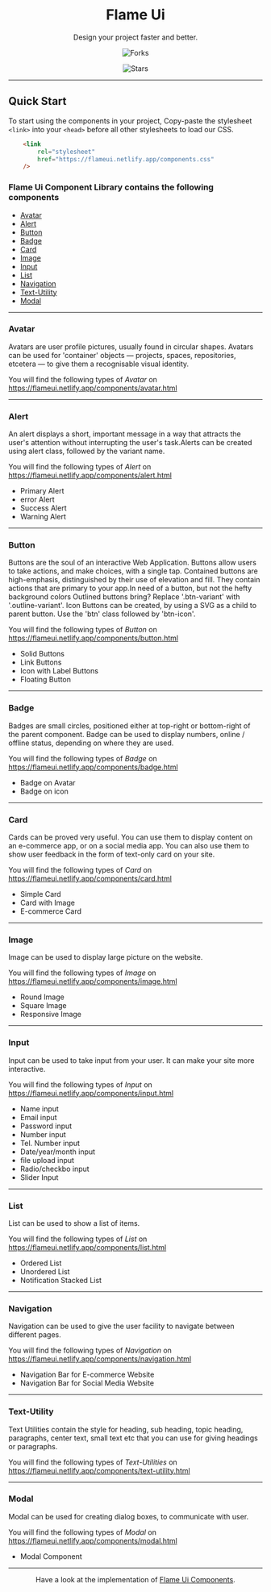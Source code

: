 <div align="center">

<!--Brand Image will come here -->

# Flame Ui

 Design your project faster and better.

![Forks](https://img.shields.io/github/forks/j24m/Flame-UI)

![Stars](https://img.shields.io/github/stars/j24m/Flame-UI)

</div>

---

## Quick Start

To start using the components in your project, Copy-paste the stylesheet `<link>` into your `<head>` before all other stylesheets to load our CSS.

```html
    <link
        rel="stylesheet"
        href="https://flameui.netlify.app/components.css"
    />
```



### Flame Ui Component Library contains the following components

- [Avatar](#avatar)
- [Alert](#alert)
- [Button](#button)
- [Badge](#badge)
- [Card](#card)
- [Image](#image)
- [Input](#input)
- [List](#list)
- [Navigation](#navigation)
- [Text-Utility](#text-utility)
- [Modal](#modal)

---

### Avatar

Avatars are user profile pictures, usually found in circular shapes. Avatars can be used for 'container' objects — projects, spaces, repositories, etcetera — to give them a recognisable visual identity.

You will find the following types of _Avatar_ on https://flameui.netlify.app/components/avatar.html

---

### Alert

An alert displays a short, important message in a way that attracts the user's attention without interrupting the user's task.Alerts can be created using alert class, followed by the variant name.

You will find the following types of _Alert_ on https://flameui.netlify.app/components/alert.html

- Primary Alert
- error Alert
- Success Alert
- Warning Alert

---

### Button

Buttons are the soul of an interactive Web Application. Buttons allow users to take actions, and make choices, with a single tap. Contained buttons are high-emphasis, distinguished by their use of elevation and fill. They contain actions that are primary to your app.In need of a button, but not the hefty background colors Outlined buttons bring? Replace '.btn-variant' with '.outline-variant'. Icon Buttons can be created, by using a SVG as a child to parent button. Use the 'btn' class followed by 'btn-icon'.

You will find the following types of _Button_ on https://flameui.netlify.app/components/button.html

- Solid Buttons
- Link Buttons
- Icon with Label Buttons
- Floating Button

---


### Badge

Badges are small circles, positioned either at top-right or bottom-right of the parent component. Badge can be used to display numbers, online / offline status, depending on where they are used.

You will find the following types of _Badge_ on https://flameui.netlify.app/components/badge.html

- Badge on Avatar 
- Badge on icon

---

### Card

Cards can be proved very useful. You can use them to display content on an e-commerce app, or on a social media app. You can also use them to show user feedback in the form of text-only card on your site.

You will find the following types of _Card_ on https://flameui.netlify.app/components/card.html

- Simple Card
- Card with Image
- E-commerce Card

---

### Image

Image can be used to display large picture on the website.

You will find the following types of _Image_ on https://flameui.netlify.app/components/image.html

- Round Image
- Square Image
- Responsive Image

---

### Input

Input can be used to take input from your user. It can make your site more interactive.

You will find the following types of _Input_ on https://flameui.netlify.app/components/input.html

- Name input 
- Email input
- Password input
- Number input
- Tel. Number input
- Date/year/month input
- file upload input
- Radio/checkbo input
- Slider Input 

---

### List

List can be used to show a list of items.

You will find the following types of _List_ on 
https://flameui.netlify.app/components/list.html

- Ordered List
- Unordered List
- Notification Stacked List

---

### Navigation

Navigation can be used to give the user facility to navigate between
different pages.

You will find the following types of _Navigation_ on 
https://flameui.netlify.app/components/navigation.html

- Navigation Bar for E-commerce Website
- Navigation Bar for Social Media Website

---

### Text-Utility

 Text Utilities contain the style for heading, sub heading, topic heading, paragraphs, center text, small text etc that you can use for giving headings or paragraphs.

You will find the following types of _Text-Utilities_ on 
https://flameui.netlify.app/components/text-utility.html

---

### Modal

Modal can be used for creating dialog boxes, to communicate with user.

You will find the following types of _Modal_ on https://flameui.netlify.app/components/modal.html

- Modal Component
---

<div align="center">

Have a look at the implementation of [Flame Ui Components](https://github.com/j24m/Flame-UI).

</div>
